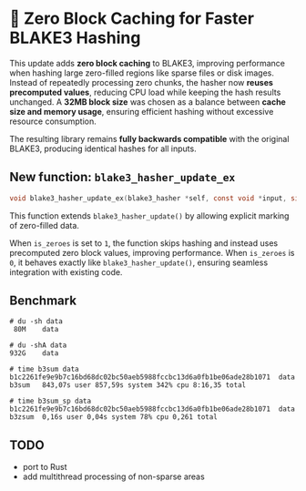 # 🚀 Zero Block Caching for Faster BLAKE3 Hashing  

This update adds **zero block caching** to BLAKE3, improving performance when hashing large zero-filled regions like sparse files or disk images. Instead of repeatedly processing zero chunks, the hasher now **reuses precomputed values**, reducing CPU load while keeping the hash results unchanged. A **32MB block size** was chosen as a balance between **cache size and memory usage**, ensuring efficient hashing without excessive resource consumption.  

The resulting library remains **fully backwards compatible** with the original BLAKE3, producing identical hashes for all inputs.  

## New function: `blake3_hasher_update_ex`  

```c
void blake3_hasher_update_ex(blake3_hasher *self, const void *input, size_t input_len, int is_zeroes);
```

This function extends `blake3_hasher_update()` by allowing explicit marking of zero-filled data.

When `is_zeroes` is set to `1`, the function skips hashing and instead uses precomputed zero block values, improving performance.
When `is_zeroes` is `0`, it behaves exactly like `blake3_hasher_update()`, ensuring seamless integration with existing code.

## Benchmark

```
# du -sh data
 80M	data

# du -shA data
932G	data

# time b3sum data
b1c2261fe9e9b7c16bd68dc02bc50aeb5988fccbc13d6a0fb1be06ade28b1071  data
b3sum   843,07s user 857,59s system 342% cpu 8:16,35 total

# time b3sum_sp data
b1c2261fe9e9b7c16bd68dc02bc50aeb5988fccbc13d6a0fb1be06ade28b1071  data
b3zsum  0,16s user 0,04s system 78% cpu 0,261 total
```

## TODO

 - port to Rust
 - add multithread processing of non-sparse areas
